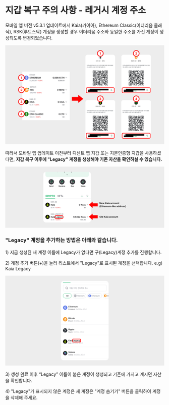 # 지갑 복구 주의 사항 - 레거시 계정 주소

모바일 앱 버전 v5.3.1 업데이트에서 Kaia(카이아), Ethereum Classic(이더리움 클래식), RSK(루트스탁) 계정을 생성할 경우 이더리움 주소와 동일한 주소를 가진 계정이 생성되도록 변경되었습니다.&#x20;

![](<../.gitbook/assets/06 (4).jpg>)

따라서 모바일 앱 업데이트 이전부터 디센트 앱 지갑 또는 지문인증형 지갑을 사용하셨다면, **지갑 복구 이후에 "Legacy" 계정을 생성해야 기존 자산을 확인하실 수 있습니다.**

![](<../.gitbook/assets/08 (3).jpg>)



### "Legacy" 계정을 추가하는 방법은 아래와 같습니다.

&#x20; 1\) 지금 생성된 새 계정 이름에 Legacy가 없다면 구(Legacy)계정 추가를 진행합니다.

&#x20; 2\) 계정 추가 버튼(+)을 눌러 리스트에서 "Legacy"로 표시된 계정을 선택합니다. e.g) Kaia Legacy

![](../.gitbook/assets/04.jpg)

&#x20; 3\) 생성 완료 이후 “Legacy” 이름이 붙은 계정이 생성되고 기존에 가지고 계시던 자산을 확인합니다.

&#x20; 4\) "Legacy"가 표시되지 않은 계정은 새 계정은 "계정 숨기기" 버튼을 클릭하여 계정을 삭제해 주세요.
